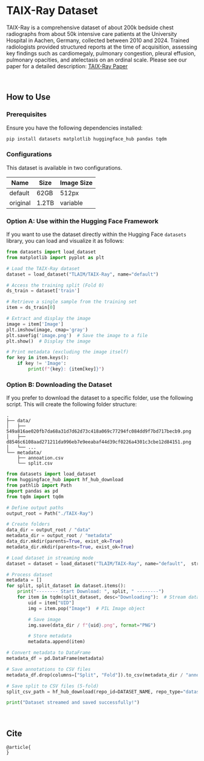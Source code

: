 # TAIX-Ray Dataset

TAIX-Ray is a comprehensive dataset of about 200k bedside chest radiographs from about 50k intensive care patients at the University Hospital in Aachen, Germany, collected between 2010 and 2024. 
Trained radiologists provided structured reports at the time of acquisition, assessing key findings such as cardiomegaly, pulmonary congestion, pleural effusion, pulmonary opacities, and atelectasis on an ordinal scale. 
Please see our paper for a detailed description:  [TAIX-Ray Paper](https://arxiv.org/abs/your-paper-link)

<br>

## How to Use

### Prerequisites
Ensure you have the following dependencies installed:

```bash
pip install datasets matplotlib huggingface_hub pandas tqdm
```

### Configurations
This dataset is available in two configurations. 

| **Name** | **Size** | **Image Size** |
|------------|----------|----------------|
| default    | 62GB     | 512px          |
| original   | 1.2TB    | variable       |


### Option A: Use within the Hugging Face Framework
If you want to use the dataset directly within the Hugging Face `datasets` library, you can load and visualize it as follows:

```python
from datasets import load_dataset
from matplotlib import pyplot as plt

# Load the TAIX-Ray dataset
dataset = load_dataset("TLAIM/TAIX-Ray", name="default")

# Access the training split (Fold 0)
ds_train = dataset['train']

# Retrieve a single sample from the training set
item = ds_train[0]

# Extract and display the image
image = item['Image']
plt.imshow(image, cmap='gray')
plt.savefig('image.png')  # Save the image to a file
plt.show()  # Display the image

# Print metadata (excluding the image itself)
for key in item.keys():
    if key != 'Image':
        print(f"{key}: {item[key]}")
```

### Option B: Downloading the Dataset 

If you prefer to download the dataset to a specific folder, use the following script. This will create the following folder structure:
```
.
├── data/
│   ├── 549a816ae020fb7da68a31d7d62d73c418a069c77294fc084dd9f7bd717becb9.png
│   ├── d8546c6108aad271211da996eb7e9eeabaf44d39cf0226a4301c3cbe12d84151.png
│   └── ...
└── metadata/
    ├── annoation.csv
    └── split.csv 
```

```python
from datasets import load_dataset
from huggingface_hub import hf_hub_download
from pathlib import Path
import pandas as pd
from tqdm import tqdm

# Define output paths
output_root = Path("./TAIX-Ray")

# Create folders 
data_dir = output_root / "data"
metadata_dir = output_root / "metadata"
data_dir.mkdir(parents=True, exist_ok=True)
metadata_dir.mkdir(parents=True, exist_ok=True)

# Load dataset in streaming mode
dataset = dataset = load_dataset("TLAIM/TAIX-Ray", name="default",  streaming=True)

# Process dataset
metadata = []
for split, split_dataset in dataset.items():
    print("-------- Start Download: ", split, " --------")
    for item in tqdm(split_dataset, desc="Downloading"):  # Stream data one-by-one
        uid = item["UID"]
        img = item.pop("Image")  # PIL Image object

        # Save image
        img.save(data_dir / f"{uid}.png", format="PNG")

        # Store metadata
        metadata.append(item)  

# Convert metadata to DataFrame
metadata_df = pd.DataFrame(metadata)

# Save annotations to CSV files
metadata_df.drop(columns=["Split", "Fold"]).to_csv(metadata_dir / "annotation.csv", index=False)

# Save split to CSV files (5-fold)
split_csv_path = hf_hub_download(repo_id=DATASET_NAME, repo_type="dataset", filename="split.csv", local_dir=metadata_dir)

print("Dataset streamed and saved successfully!")
```


<br>

## Cite

```
@article{ 
}
```